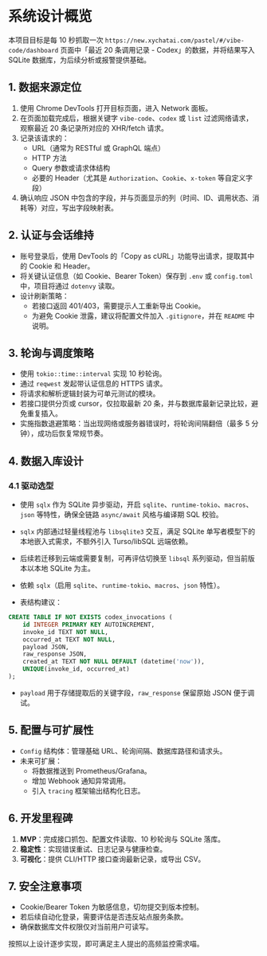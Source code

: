 # 系统设计概览

本项目目标是每 10 秒抓取一次 `https://new.xychatai.com/pastel/#/vibe-code/dashboard` 页面中「最近 20 条调用记录 - Codex」的数据，并将结果写入 SQLite 数据库，为后续分析或报警提供基础。

## 1. 数据来源定位

1. 使用 Chrome DevTools 打开目标页面，进入 Network 面板。
2. 在页面加载完成后，根据关键字 `vibe-code`、`codex` 或 `list` 过滤网络请求，观察最近 20 条记录所对应的 XHR/fetch 请求。
3. 记录该请求的：
   - URL（通常为 RESTful 或 GraphQL 端点）
   - HTTP 方法
   - Query 参数或请求体结构
   - 必要的 Header（尤其是 `Authorization`、`Cookie`、`x-token` 等自定义字段）
4. 确认响应 JSON 中包含的字段，并与页面显示的列（时间、ID、调用状态、消耗等）对应，写出字段映射表。

## 2. 认证与会话维持

- 账号登录后，使用 DevTools 的「Copy as cURL」功能导出请求，提取其中的 Cookie 和 Header。
- 将关键认证信息（如 Cookie、Bearer Token）保存到 `.env` 或 `config.toml` 中，项目将通过 `dotenvy` 读取。
- 设计刷新策略：
  - 若接口返回 401/403，需要提示人工重新导出 Cookie。
  - 为避免 Cookie 泄露，建议将配置文件加入 `.gitignore`，并在 `README` 中说明。

## 3. 轮询与调度策略

- 使用 `tokio::time::interval` 实现 10 秒轮询。
- 通过 `reqwest` 发起带认证信息的 HTTPS 请求。
- 将请求和解析逻辑封装为可单元测试的模块。
- 若接口提供分页或 cursor，仅拉取最新 20 条，并与数据库最新记录比较，避免重复插入。
- 实施指数退避策略：当出现网络或服务器错误时，将轮询间隔翻倍（最多 5 分钟），成功后恢复常规节奏。

## 4. 数据入库设计

### 4.1 驱动选型

- 使用 `sqlx` 作为 SQLite 异步驱动，开启 `sqlite`、`runtime-tokio`、`macros`、`json` 等特性，确保全链路 `async/await` 风格与编译期 SQL 校验。
- `sqlx` 内部通过轻量线程池与 `libsqlite3` 交互，满足 SQLite 单写者模型下的本地嵌入式需求，不额外引入 Turso/libSQL 远端依赖。
- 后续若迁移到云端或需要复制，可再评估切换至 `libsql` 系列驱动，但当前版本以本地 SQLite 为主。

- 依赖 `sqlx`（启用 `sqlite`、`runtime-tokio`、`macros`、`json` 特性）。
- 表结构建议：

```sql
CREATE TABLE IF NOT EXISTS codex_invocations (
    id INTEGER PRIMARY KEY AUTOINCREMENT,
    invoke_id TEXT NOT NULL,
    occurred_at TEXT NOT NULL,
    payload JSON,
    raw_response JSON,
    created_at TEXT NOT NULL DEFAULT (datetime('now')),
    UNIQUE(invoke_id, occurred_at)
);
```

- `payload` 用于存储提取后的关键字段，`raw_response` 保留原始 JSON 便于调试。

## 5. 配置与可扩展性

- `Config` 结构体：管理基础 URL、轮询间隔、数据库路径和请求头。
- 未来可扩展：
  - 将数据推送到 Prometheus/Grafana。
  - 增加 Webhook 通知异常调用。
  - 引入 `tracing` 框架输出结构化日志。

## 6. 开发里程碑

1. **MVP**：完成接口抓包、配置文件读取、10 秒轮询与 SQLite 落库。
2. **稳定性**：实现错误重试、日志记录与健康检查。
3. **可视化**：提供 CLI/HTTP 接口查询最新记录，或导出 CSV。

## 7. 安全注意事项

- Cookie/Bearer Token 为敏感信息，切勿提交到版本控制。
- 若后续自动化登录，需要评估是否违反站点服务条款。
- 确保数据库文件权限仅对当前用户可读写。

按照以上设计逐步实现，即可满足主人提出的高频监控需求喵。

